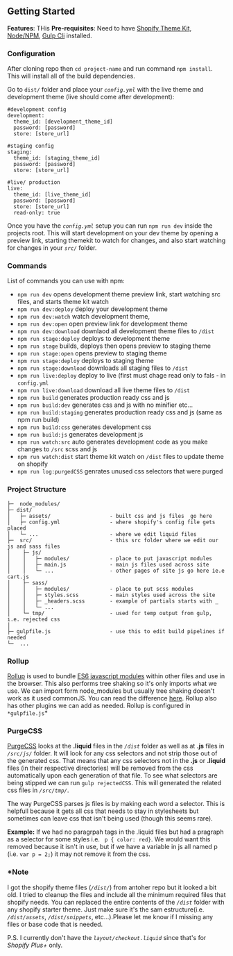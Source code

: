  ## Getting Started ##
 **Features**: THis 
 **Pre-requisites**: Need to have [Shopify Theme Kit](https://shopify.github.io/themekit/), [Node/NPM](https://nodejs.org/), [Gulp Cli](https://gulpjs.com/docs/en/getting-started/quick-start) installed.
 
 ### Configuration ###
After cloning repo then `cd project-name` and run command `npm install`.
This will install all of the build dependencies.

 Go to `dist/` folder and place your *`config.yml`* with the live theme and development theme (live should come after development):
```
#development config
development:
  theme_id: [development_theme_id]
  password: [password]
  store: [store_url]

#staging config
staging:
  theme_id: [staging_theme_id]
  password: [password]
  store: [store_url]

#live/ production
live:
  theme_id: [live_theme_id]
  password: [password]
  store: [store_url]
  read-only: true

```
  Once you have the *`config.yml`* setup you can run `npm run dev` inside the projects root. This will start development on your dev theme by opening a preview link, starting themekit to watch for changes, and also start watching for changes in your *`src/`* folder.

### Commands ###
  List of commands you can use with npm:
 - `npm run dev` opens development theme preview link, start watching src files, and starts theme kit watch
 - `npm run dev:deploy` deploy your development theme
 - `npm run dev:watch` watch development theme,
 - `npm run dev:open` open preview link for development theme
 - `npm run dev:download` downlaod all development theme files to `/dist`
 - `npm run stage:deploy` deploys to development theme
 - `npm run stage` builds, deploys then opens preview to staging theme
 - `npm run stage:open` opens preview to staging theme
 - `npm run stage:deploy` deploys to staging theme
 - `npm run stage:download` downloads all staging files to `/dist`
 - `npm run live:deploy` deploy to live (first must chage read only to fals - in `config.yml`
 - `npm run live:download` download all live theme files to `/dist`
 - `npm run build` generates production ready css and js
 - `npm run build:dev` generates css and js with no minifier etc...
 - `npm run build:staging` generates production ready css and js (same as npm run build)
 - `npm run build:css` generates development css
 - `npm run build:js` generates development js
 - `npm run watch:src` auto generates development code as you make changes to `/src` scss and js
 - `npm run watch:dist` start theme kit watch on `/dist` files to update theme on shopify
 - `npm run log:purgedCSS` genrates unused css selectors that were purged 

 ### Project Structure ###
 ```
 ├─  node_modules/
 ├─ dist/
 │   ├─ assets/                   - built css and js files  go here
 │   ├─ config.yml                - where shopify's config file gets placed
 │   └─ ...                       - where we edit liquid files
 ├─  src/                         - this src folder where we edit our js and sass files
 │    ├─ js/
 │    │   ├─ modules/             - place to put javascript modules
 │    │   ├─ main.js              - main js files used across site
 │    │   └─ ...                  - other pages of site js go here ie.e cart.js
 │    ├─ sass/ 
 │    │   ├─ modules/             - place to put scss modules
 │    │   ├─ styles.scss          - main styles used across the site
 │    │   ├─ _headers.scss        - example of partials starts with _
 │    │   └─ ...     
 │    └─ tmp/                     - used for temp output from gulp, i.e. rejected css          
 │  
 ├─ gulpfile.js                   - use this to edit build pipelines if needed
 └─  ... 
 ```
### Rollup ###
 [Rollup](https://rollupjs.org/guide/en/) is used to bundle [ES6 javascript modules](https://developer.mozilla.org/en-US/docs/Web/JavaScript/Guide/Modules) within other files and use in the browser. This also performs tree shaking so it's only imports what we use.
 We can import form node_modules but usually tree shaking doesn't work as it used commonJS. You can read the difference [here](https://sazzer.github.io/blog/2015/05/12/Javascript-modules-ES5-vs-ES6/). Rollup also has other plugins we can add as needed.
 Rollup is configured in `*gulpfile.js`*

### PurgeCSS ###

 [PurgeCSS](https://purgecss.com/) looks at the **.liquid** files in the *`/dist`* folder as well as at **.js** files in *`/src/js/`* folder. It will look for any css selectors and not strip those out of the generated css. That means that any css selectors not in the **.js** or **.liquid** files (in their respective directories) will be removed from the css automatically upon each generation of that file. To see what selectors are being stipped we can run `gulp rejectedCSS`. This will generated the related css files in *`/src/tmp/`*. 

 The way PurgeCSS parses js files is by making each word a selector. This is helpfull because it gets all css that needs to stay in stylesheets but sometimes can leave css that isn't being used (though this seems rare). 

 **Example:** If we had no paragrpah tags in the .liquid files but had a pragraph as a selector for some styles i.e. ` p { color: red}`. We would want this removed because it isn't in use, but if we have a variable in js all named p (i.e. `var p = 2;`) it may not remove it from the css. 


### *Note ###
 I got the shopify theme files (*`/dist/`*) from antoher repo but it looked a bit old. I tried to cleanup the files and include all the minimum required files that shopify needs.
 You can replaced the entire contents of the *`/dist`* folder with any shopify starter theme. Just make sure it's the sam estructure(i.e. *`/dist/assets`*, *`/dist/snippets`*,  etc...).Please let me know if I missing any files or base code that is needed. 
 
 P.S. I currently don't have the *`layout/checkout.liquid`* since that's for *Shopify Plus+* only.